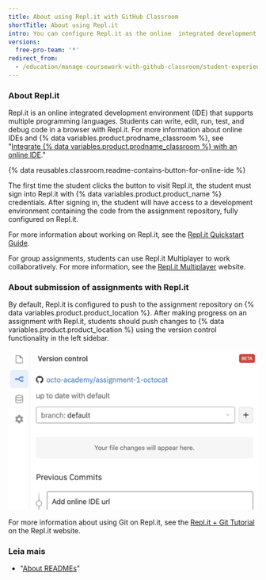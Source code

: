 ```yaml
---
title: About using Repl.it with GitHub Classroom
shortTitle: About using Repl.it
intro: You can configure Repl.it as the online  integrated development environment (IDE) for assignments in {% data variables.product.prodname_classroom %}.
versions:
  free-pro-team: '*'
redirect_from:
  - /education/manage-coursework-with-github-classroom/student-experience-replit
---
```


### About Repl.it

Repl.it is an online integrated development environment (IDE) that supports multiple programming languages. Students can write, edit, run, test, and debug code in a browser with Repl.it. For more information about online IDEs and {% data variables.product.prodname_classroom %}, see "[Integrate {% data variables.product.prodname_classroom %} with an online IDE](/education/manage-coursework-with-github-classroom/integrate-github-classroom-with-an-online-ide)."

{% data reusables.classroom.readme-contains-button-for-online-ide %}

The first time the student clicks the button to visit Repl.it, the student must sign into Repl.it with {% data variables.product.product_name %} credentials. After signing in, the student will have access to a development environment containing the code from the assignment repository, fully configured on Repl.it.

For more information about working on Repl.it, see the [Repl.it Quickstart Guide](https://docs.repl.it/misc/quick-start#the-repl-environment).

For group assignments, students can use Repl.it Multiplayer to work collaboratively. For more information, see the [Repl.it Multiplayer](https://repl.it/site/multiplayer) website.

### About submission of assignments with Repl.it

By default, Repl.it is configured to push to the assignment repository on {% data variables.product.product_location %}. After making progress on an assignment with Repl.it, students should push changes to {% data variables.product.product_location %} using the version control functionality in the left sidebar.

![Repl.it version control functionality](/assets/images/help/classroom/ide-replit-version-control-button.png)

For more information about using Git on Repl.it, see the [Repl.it + Git Tutorial](https://repl.it/talk/learn/Replit-Git-Tutorial/23331) on the Repl.it website.

### Leia mais

- "[About READMEs](/github/creating-cloning-and-archiving-repositories/about-readmes)"
